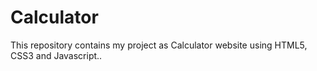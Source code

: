 # Calculator
This repository contains my project as Calculator website using HTML5, CSS3 and Javascript..
